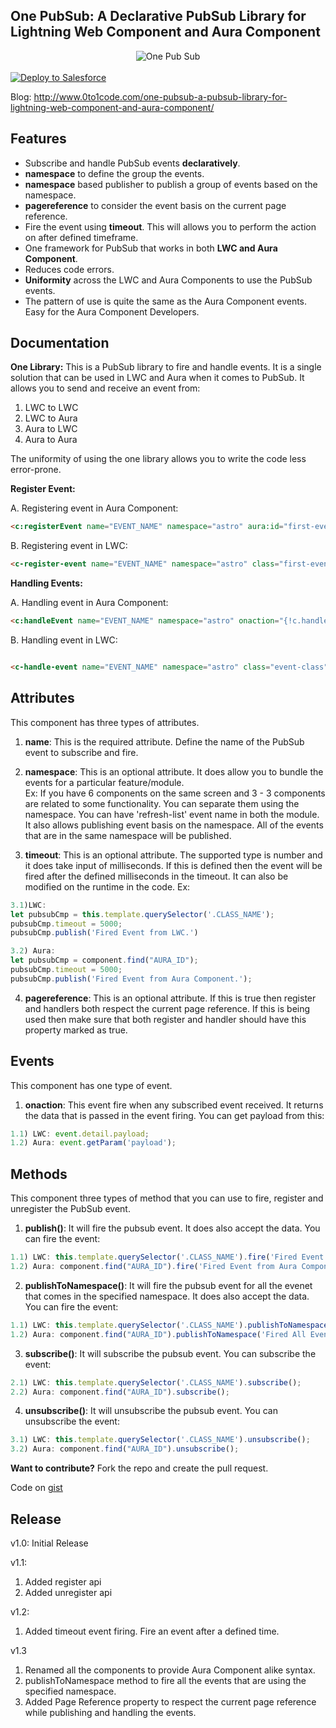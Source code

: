 One PubSub: A Declarative PubSub Library for Lightning Web Component and Aura Component
-------------

<div align="center">
  <img alt="One Pub Sub"
       src="https://raw.githubusercontent.com/TheVishnuKumar/one-pub-sub-lwc/master/one%20pub%20sub.png">
</div>
<br/>
<a href="https://githubsfdeploy.herokuapp.com?owner=TheVishnuKumar&repo=one-pub-sub-lwc">
  <img alt="Deploy to Salesforce"
       src="https://raw.githubusercontent.com/afawcett/githubsfdeploy/master/deploy.png">
</a>

Blog: <a href="http://www.0to1code.com/one-pubsub-a-pubsub-library-for-lightning-web-component-and-aura-component/">http://www.0to1code.com/one-pubsub-a-pubsub-library-for-lightning-web-component-and-aura-component/</a>

Features
-------------
- Subscribe and handle PubSub events **declaratively**.
- **namespace** to define the group the events.
- **namespace** based publisher to publish a group of events based on the namespace.
- **pagereference** to consider the event basis on the current page reference.
- Fire the event using **timeout**. This will allows you to perform the action on after defined timeframe.
- One framework for PubSub that works in both **LWC and Aura Component**.
- Reduces code errors.
- **Uniformity** across the LWC and Aura Components to use the PubSub events.
- The pattern of use is quite the same as the Aura Component events. Easy for the Aura Component Developers.

Documentation
-------------
**One Library:** This is a PubSub library to fire and handle events. It is a single solution that can be used in LWC and Aura when it comes to PubSub. It allows you to send and receive an event from:
1. LWC to LWC
2. LWC to Aura
3. Aura to LWC
4. Aura to Aura

The uniformity of using the one library allows you to write the code less error-prone.

**Register Event:**

A. Registering event in Aura Component:<br/>
```html
<c:registerEvent name="EVENT_NAME" namespace="astro" aura:id="first-event" timeout=1000 pagereference="true"></c:registerEvent>
```

B. Registering event in LWC:<br/>
```html
<c-register-event name="EVENT_NAME" namespace="astro" class="first-event" timeout=1000 pagereference="true"></c-register-event>
```

**Handling Events:**

A. Handling event in Aura Component:<br/>
```html
<c:handleEvent name="EVENT_NAME" namespace="astro" onaction="{!c.handleEvent}" pagereference="true"></c:handleEvent>
```

B. Handling event in LWC:<br/>
```html

<c-handle-event name="EVENT_NAME" namespace="astro" class="event-class" onaction={handleEvent} pagereference="true"></c-handle-event>
```

Attributes
----------
This component has three types of attributes.
1. **name**: This is the required attribute. Define the name of the PubSub event to subscribe and fire.

2. **namespace**: This is an optional attribute. It does allow you to bundle the events for a particular feature/module.<br/>
Ex: If you have 6 components on the same screen and 3 - 3 components are related to some functionality. You can separate them using the namespace. You can have 'refresh-list' event name in both the module.
It also allows publishing event basis on the namespace. All of the events that are in the same namespace will be published.

3. **timeout**: This is an optional attribute. The supported type is number and it does take input of milliseconds. If this is defined then the event will be fired after the defined milliseconds in the timeout. It can also be modified on the runtime in the code.
Ex:
```javascript
3.1)LWC: 
let pubsubCmp = this.template.querySelector('.CLASS_NAME');
pubsubCmp.timeout = 5000;
pubsubCmp.publish('Fired Event from LWC.')
```

```javascript
3.2) Aura: 
let pubsubCmp = component.find("AURA_ID");
pubsubCmp.timeout = 5000;
pubsubCmp.publish('Fired Event from Aura Component.');
```

4. **pagereference**: This is an optional attribute. If this is true then register and handlers both respect the current page reference. If this is being used then make sure that both register and handler should have this property marked as true.

Events
------
This component has one type of event.
1. **onaction**: This event fire when any subscribed event received. It returns the data that is passed in the event firing.
You can get payload from this:
```javascript
1.1) LWC: event.detail.payload;
1.2) Aura: event.getParam('payload');
```

Methods
----------
This component three types of method that you can use to fire, register and unregister the PubSub event.
1. **publish()**: It will fire the pubsub event. It does also accept the data. You can fire the event:
```javascript
1.1) LWC: this.template.querySelector('.CLASS_NAME').fire('Fired Event from LWC.');
1.2) Aura: component.find("AURA_ID").fire('Fired Event from Aura Component.');
```

2. **publishToNamespace()**: It will fire the pubsub event for all the evenet that comes in the specified namespace. It does also accept the data. You can fire the event:
```javascript
1.1) LWC: this.template.querySelector('.CLASS_NAME').publishToNamespace('Fired All Events from LWC.');
1.2) Aura: component.find("AURA_ID").publishToNamespace('Fired All Events from Aura Component.');
```

3. **subscribe()**: It will subscribe the pubsub event. You can subscribe the event:
```javascript
2.1) LWC: this.template.querySelector('.CLASS_NAME').subscribe();
2.2) Aura: component.find("AURA_ID").subscribe();
```

4. **unsubscribe()**: It will unsubscribe the pubsub event. You can unsubscribe the event:
```javascript
3.1) LWC: this.template.querySelector('.CLASS_NAME').unsubscribe();
3.2) Aura: component.find("AURA_ID").unsubscribe();
```

**Want to contribute?** Fork the repo and create the pull request.

Code on  <a href="https://gist.github.com/TheVishnuKumar/2f7fb4c8dba46142e14342391c56661c">gist</a>

Release
-------------
v1.0: Initial Release

v1.1: 
1. Added register api
1. Added unregister api

v1.2: 
1. Added timeout event firing. Fire an event after a defined time.

v1.3
1. Renamed all the components to provide Aura Component alike syntax.
2. publishToNamespace method to fire all the events that are using the specified namespace.
3. Added Page Reference property to respect the current page reference while publishing and handling the events. 
